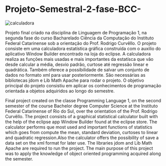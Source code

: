 # Projeto-Semestral-2-fase-BCC-

![calculadora](https://github.com/feperessim/Projeto-Semestral-2-fase-BCC-/blob/master/screenshot-calc.png)

Projeto final criado na disciplina de Linguagem de Programação 1, na segunda fase do curso Bacharelado Ciência da Computação do Instituto 
Federal Catarinense sob a orientação do Prof. Rodrigo Curvêllo.
O projeto consiste em uma calculadora estatística gráfica construída com o auxilio do aplicativo Window Builder encontrado na loja do 
eclipse. 
A calculadora realiza as funções mais usadas e mais importantes da estatísca que vão desde calcular a média, desvio padrão, curtose
até regressão linear e quadrática. Também oferece a possíbilidade de salvar um conjunto de dados no formato xml para usar posteriormente.
São necessárias as bibliotecas jdom e Lib Math Apache para rodar o projeto.
O objetivo principal do projeto consistiu em aplicar os conhecimentos de programação orientada a objetos adquiridos ao longo do semestre.

Final project created on the classe Programming Language 1, on the second semester of the course Bachelor degree Computer Science at the 
Instituto Federal Catarinense of Rio do Sul, over the orientation of the Prof. Rodrigo Curvêllo.
The project consists of a graphical statistical calculator built with the help of the eclipse app Window Builder found at the eclipse store.
The calculator performs que most used and important functions of statistics which goes from compute the mean, standard deviation, curtoses
to linear and quadratic regression.Also the calculator offers the possibility of save a data set on the xml format for later use.
The libraries jdom and Lib Math Apache are required to run the project.
The main purpose of this project was to apply the knowledge of object oriented  programming acquired along the semester.



